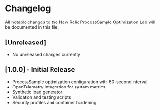 # Changelog

All notable changes to the New Relic ProcessSample Optimization Lab will be documented in this file.

## [Unreleased]
- No unreleased changes currently

## [1.0.0] - Initial Release
- ProcessSample optimization configuration with 60-second interval
- OpenTelemetry integration for system metrics
- Synthetic load generator
- Validation and testing scripts
- Security profiles and container hardening
